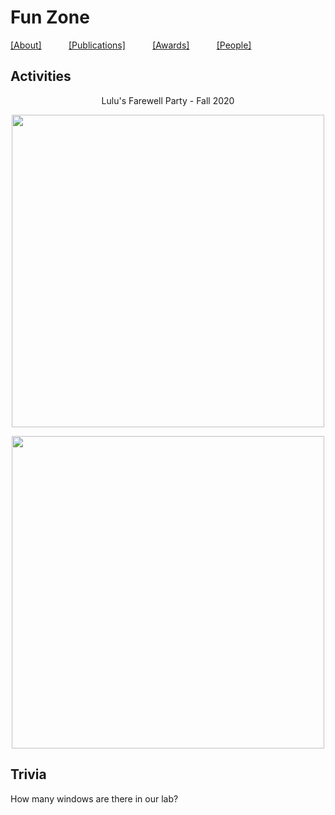 # Fun Zone

[[About]](https://crisclab.github.io/About/)&nbsp;&nbsp;&nbsp;&nbsp;&nbsp;&nbsp;&nbsp;&nbsp;&nbsp;&nbsp;
[[Publications]](https://crisclab.github.io/Publications/)&nbsp;&nbsp;&nbsp;&nbsp;&nbsp;&nbsp;&nbsp;&nbsp;&nbsp;&nbsp;
[[Awards]](https://crisclab.github.io/Awards/)&nbsp;&nbsp;&nbsp;&nbsp;&nbsp;&nbsp;&nbsp;&nbsp;&nbsp;&nbsp;
[[People]](https://crisclab.github.io/People/)
  
## Activities

<p align="center">
  Lulu's Farewell Party - Fall 2020
</p>
<p align="center">
  <img width="500" src="https://user-images.githubusercontent.com/47671910/68418809-982f1f00-015e-11ea-8c48-a98beb67304b.JPG">
</p>
<p align="center">
  <img width="500" src="https://user-images.githubusercontent.com/47671910/68420183-6c616880-0161-11ea-8376-c0894d5015bf.JPG">
</p>

  
## Trivia
How many windows are there in our lab?
